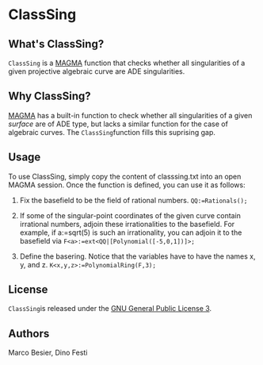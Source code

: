 # ClassSing

## What's ClassSing?

`ClassSing` is a [MAGMA](http://magma.maths.usyd.edu.au/magma/) function that checks whether all singularities of a given projective algebraic curve are ADE singularities.

## Why ClassSing?

[MAGMA](http://magma.maths.usyd.edu.au/magma/) has a built-in function to check whether all singularities of a given _surface_ are of ADE type, but lacks a similar function for the case of algebraic curves. The `ClassSing`function fills this suprising gap.

## Usage

To use ClassSing, simply copy the content of classsing.txt into an open MAGMA session. Once the function is defined, you can use it as follows:

1. Fix the basefield to be the field of rational numbers.
`QQ:=Rationals();`

2. If some of the singular-point coordinates of the given curve contain irrational numbers, adjoin these irrationalities to the basefield. For example, if a:=sqrt(5) is such an irrationality, you can adjoin it to the basefield via
`F<a>:=ext<QQ|[Polynomial([-5,0,1])]>;`

3. Define the basering. Notice that the variables have to have the names x, y, and z.
`K<x,y,z>:=PolynomialRing(F,3);`

## License

`ClassSing`is released under the [GNU General Public License 3](http://www.gnu.org/licenses/gpl-3.0.html).

## Authors

Marco Besier, Dino Festi
